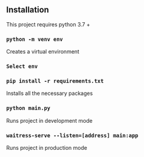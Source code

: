 ## Installation

This project requires python 3.7 +

### `python -m venv env`
Creates a virtual environment

### `Select env`

### `pip install -r requirements.txt`
Installs all the necessary packages

### `python main.py`
Runs project in development mode

### `waitress-serve --listen=[address] main:app`
Runs project in production mode